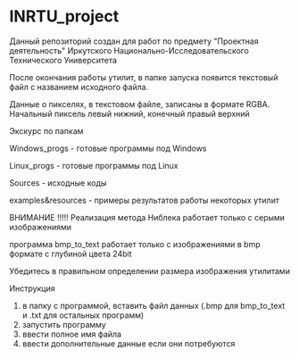 # INRTU_project
Данный репозиторий создан для работ по предмету "Проектная деятельность" Иркутского Национально-Исследовательского Технического Университета

 После окончания работы утилит, в папке запуска появится текстовый файл с названием исходного файла.

 Данные о пикселях, в текстовом файле, записаны в формате RGBA. Начальный пиксель левый нижний, конечный правый верхний


Экскурс по папкам

Windows_progs - готовые программы под Windows

Linux_progs - готовые программы под Linux

Sources - исходные коды

examples&resources - примеры результатов работы некоторых утилит

ВНИМАНИЕ !!!!!
Реализация метода Ниблека работает только с серыми изображениями

программа bmp_to_text работает только с изображениями в bmp формате c глубиной цвета 24bit

Убедитесь в правильном определении размера изображения утилитами

Инструкция
1) в папку с программой, вставить файл данных (.bmp для bmp_to_text и .txt для остальных программ)
2) запустить программу 
3) ввести полное имя файла
4) ввести дополнительные данные если они потребуются


